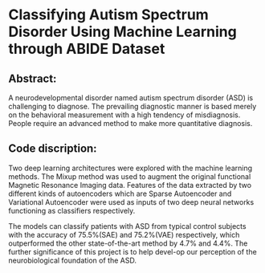 # Classifying Autism Spectrum Disorder Using Machine Learning through ABIDE Dataset

## Abstract:
A neurodevelopmental disorder named autism spectrum disorder (ASD) is challenging to diagnose. The prevailing diagnostic manner is based merely on the behavioral measurement with a high tendency of misdiagnosis. People require an advanced method to make more quantitative diagnosis. 

## Code discription:
Two deep learning architectures were explored with the machine learning methods. The Mixup method was used to augment the original functional Magnetic Resonance Imaging data. Features of the data extracted by two different kinds of autoencoders which are Sparse Autoencoder and Variational Autoencoder were used as inputs of two deep neural networks functioning as classifiers respectively. 

The models can classify patients with ASD from typical control subjects with the accuracy of 75.5%(SAE) and 75.2%(VAE) respectively, which outperformed the other state-of-the-art method by 4.7% and 4.4%. The further significance of this project is to help devel-op our perception of the neurobiological foundation of the ASD.
